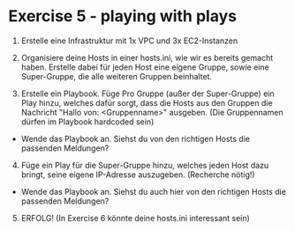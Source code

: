 # Exercise 5 - playing with plays

1. Erstelle eine Infrastruktur mit 1x VPC und 3x EC2-Instanzen

2. Organisiere deine Hosts in einer hosts.ini, wie wir es bereits gemacht haben. Erstelle dabei für jeden Host eine eigene Gruppe, sowie eine Super-Gruppe, die alle weiteren Gruppen beinhaltet.

3. Erstelle ein Playbook. Füge Pro Gruppe (außer der Super-Gruppe) ein Play hinzu, welches dafür sorgt, dass die Hosts aus den Gruppen die Nachricht "Hallo von: \<Gruppenname\>" ausgeben. (Die Gruppennamen dürfen im Playbook hardcoded sein)
 - Wende das Playbook an. Siehst du von den richtigen Hosts die passenden Meldungen?

4. Füge ein Play für die Super-Gruppe hinzu, welches jeden Host dazu bringt, seine eigene IP-Adresse auszugeben. (Recherche nötig!)
 - Wende das Playbook an. Siehst du auch hier von den richtigen Hosts die passenden Meldungen?

5. ERFOLG! (In Exercise 6 könnte deine hosts.ini interessant sein)